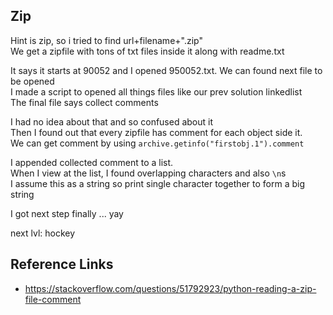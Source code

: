 ## Zip

Hint is zip, so i tried to find url+filename+".zip" <br/>
We get a zipfile with tons of txt files inside it along with readme.txt

It says it starts at 90052 and I opened 950052.txt. We can found next file to be opened <br/>
I made a script to opened all things files like our prev solution linkedlist <br/>
The final file says collect comments

I had no idea about that and so confused about it <br/>
Then I found out that every zipfile has comment for each object side it. <br/>
We can get comment by using `archive.getinfo("firstobj.1").comment`

I appended collected comment to a list. <br/>
When I view at the list, I found overlapping characters and also `\n`s <br/>
I assume this as a string so print single character together to form a big string

I got next step finally ... yay

next lvl: hockey

## Reference Links
- https://stackoverflow.com/questions/51792923/python-reading-a-zip-file-comment
